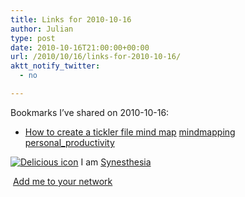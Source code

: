 ```yaml
---
title: Links for 2010-10-16
author: Julian
type: post
date: 2010-10-16T21:00:00+00:00
url: /2010/10/16/links-for-2010-10-16/
aktt_notify_twitter:
  - no

---
```

Bookmarks I&#8217;ve shared on 2010-10-16:

  * [How to create a tickler file mind map][1] 
    [mindmapping][2] [personal_productivity][3] </li> </ul> 
    
    <p class="deliciouslink">
      <a href="https://del.icio.us/synesthesia" title="See all my bookmarks on del.icio.us"><img src="https://www.synesthesia.co.uk/images/deliciousicon.jpg" alt="Delicious icon" /></a>&nbsp;I am <a href="https://del.icio.us/synesthesia" title="See all my bookmarks on del.icio.us">Synesthesia</a>
    </p>
    
    <p class="deliciouslink">
      <a href="https://del.icio.us/network?add=synesthesia" title="Add me to your del.icio.us network"><img src="https://www.synesthesia.co.uk/images/add.gif" alt="" /></a>&nbsp;<a href="https://del.icio.us/network?add=synesthesia" title="Add me to your del.icio.us network">Add me to your network</a>
    </p>

 [1]: https://mindmappingsoftwareblog.com/tickler-file-mind-map/
 [2]: https://delicious.com/synesthesia/mindmapping
 [3]: https://delicious.com/synesthesia/personal_productivity